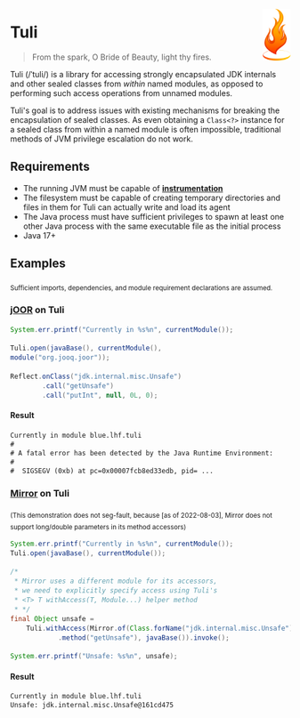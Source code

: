 <img align="right" width="10%" src="assets/logo.png"/></img>

# Tuli
> From the spark, O Bride of Beauty, light thy fires.

Tuli (/ˈtuli/) is a library for accessing strongly encapsulated JDK internals
and other sealed classes from _within_ named modules, as opposed to performing
such access operations from unnamed modules.

Tuli's goal is to address issues with existing mechanisms for breaking the
encapsulation of sealed classes. As even obtaining a `Class<?>` instance
for a sealed class from within a named module is often impossible,
traditional methods of JVM privilege escalation do not work.

## Requirements
- The running JVM must be capable of **[instrumentation](https://docs.oracle.com/en/java/javase/17/docs/api/java.instrument/java/lang/instrument/package-summary.html)**
- The filesystem must be capable of creating temporary directories and files in them
  for Tuli can actually write and load its agent
- The Java process must have sufficient privileges to spawn at least one other
  Java process with the same executable file as the initial process
- Java 17+

## Examples
<sub>Sufficient imports, dependencies, and module requirement declarations are assumed.</sub>
### [jOOR](https://github.com/jOOQ/jOOR) on Tuli
```java
System.err.printf("Currently in %s%n", currentModule());

Tuli.open(javaBase(), currentModule(),
module("org.jooq.joor"));

Reflect.onClass("jdk.internal.misc.Unsafe")
        .call("getUnsafe")
        .call("putInt", null, 0L, 0);
```
#### Result
```
Currently in module blue.lhf.tuli
#
# A fatal error has been detected by the Java Runtime Environment:
#
#  SIGSEGV (0xb) at pc=0x00007fcb8ed33edb, pid= ...
```

### [Mirror](https://github.com/Moderocky/Mirror) on Tuli
<sub>(This demonstration does not seg-fault,
because [as of 2022-08-03], Mirror does not support
long/double parameters in its method accessors)</sub>
```java
System.err.printf("Currently in %s%n", currentModule());
Tuli.open(javaBase(), currentModule());

/*
 * Mirror uses a different module for its accessors,
 * we need to explicitly specify access using Tuli's
 * <T> T withAccess(T, Module...) helper method
 * */
final Object unsafe =
    Tuli.withAccess(Mirror.of(Class.forName("jdk.internal.misc.Unsafe"))
            .method("getUnsafe"), javaBase()).invoke();

System.err.printf("Unsafe: %s%n", unsafe);
```
#### Result
```
Currently in module blue.lhf.tuli
Unsafe: jdk.internal.misc.Unsafe@161cd475
```